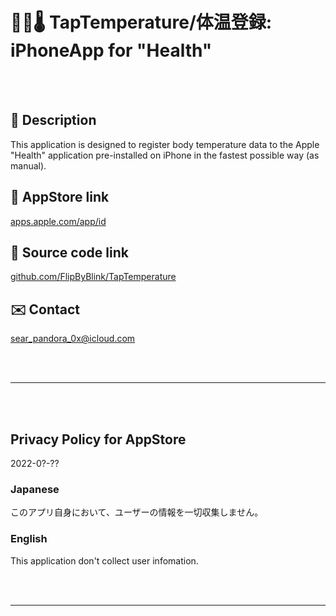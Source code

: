 # 🥵🥶🌡 TapTemperature/体温登録: iPhoneApp for "Health"

<br>

<!--![](TapWeight/Assets.xcassets/LaunchIcon.imageset/rounded_LogWeightIcon256.png)-->

<br>

<!-- Manually sync below text between "🛠Menu.swift/📄AboutEN&📄AboutJA" and "AppStoreConnect/Description" and "/README.md(here)". -->

## 📄 Description

This application is designed to register body temperature data to the Apple "Health" application pre-installed on iPhone in the fastest possible way (as manual).


## 🔗 AppStore link

[apps.apple.com/app/id](https://apps.apple.com/app/id)


## 🧰 Source code link

[github.com/FlipByBlink/TapTemperature](https://github.com/FlipByBlink/TapTemperature)


## ✉️ Contact

sear_pandora_0x@icloud.com




<br>

<br>

------

<br>

<br>


## Privacy Policy for AppStore


2022-0?-??


### Japanese

このアプリ自身において、ユーザーの情報を一切収集しません。


### English

This application don't collect user infomation.


<br>

<br>

------

<br>

<br>


<!-- URL "Support page for AppStore" -->
<!-- https:// -->

<!-- URL "Privacy Policy for AppStore" -->
<!-- https:// -->
